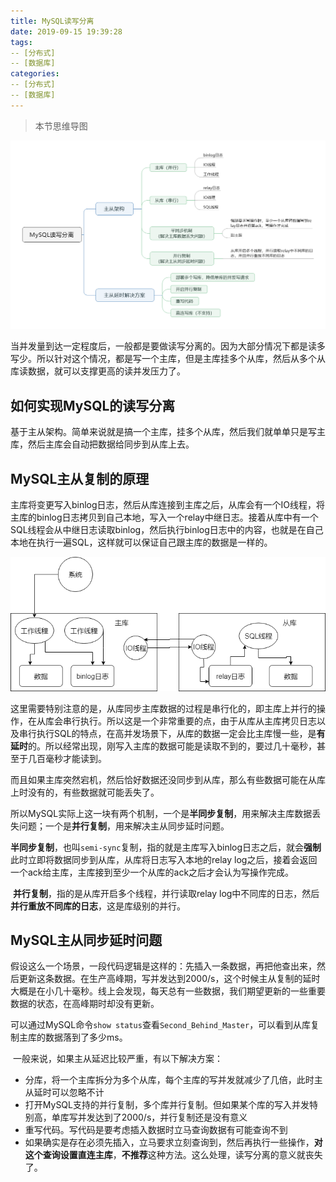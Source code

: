 ```yaml
---
title: MySQL读写分离
date: 2019-09-15 19:39:28
tags:
-- [分布式]
-- [数据库]
categories:
-- [分布式]
-- [数据库]
---
```


> 本节思维导图

![MySQL读写分离](MySQL读写分离/MySQL读写分离.png)

​		当并发量到达一定程度后，一般都是要做读写分离的。因为大部分情况下都是读多写少。所以针对这个情况，都是写一个主库，但是主库挂多个从库，然后从多个从库读数据，就可以支撑更高的读并发压力了。

## 如何实现MySQL的读写分离

​		基于主从架构。简单来说就是搞一个主库，挂多个从库，然后我们就单单只是写主库，然后主库会自动把数据给同步到从库上去。

## MySQL主从复制的原理

​		主库将变更写入binlog日志，然后从库连接到主库之后，从库会有一个IO线程，将主库的binlog日志拷贝到自己本地，写入一个relay中继日志。接着从库中有一个SQL线程会从中继日志读取binlog，然后执行binlog日志中的内容，也就是在自己本地在执行一遍SQL，这样就可以保证自己跟主库的数据是一样的。

![主从架构](MySQL读写分离/主从架构.png)

​		这里需要特别注意的是，从库同步主库数据的过程是串行化的，即主库上并行的操作，在从库会串行执行。所以这是一个非常重要的点，由于从库从主库拷贝日志以及串行执行SQL的特点，在高并发场景下，从库的数据一定会比主库慢一些，是**有延时**的。所以经常出现，刚写入主库的数据可能是读取不到的，要过几十毫秒，甚至于几百毫秒才能读到。

​		而且如果主库突然宕机，然后恰好数据还没同步到从库，那么有些数据可能在从库上时没有的，有些数据就可能丢失了。

​		所以MySQL实际上这一块有两个机制，一个是**半同步复制**，用来解决主库数据丢失问题；一个是**并行复制**，用来解决主从同步延时问题。

​		**半同步复制**，也叫`semi-sync`复制，指的就是主库写入binlog日志之后，就会**强制**此时立即将数据同步到从库，从库将日志写入本地的relay log之后，接着会返回一个ack给主库，主库接到至少一个从库的ack之后才会认为写操作完成。

​		**并行复制**，指的是从库开启多个线程，并行读取relay log中不同库的日志，然后**并行重放不同库的日志**，这是库级别的并行。

## MySQL主从同步延时问题

​		假设这么一个场景，一段代码逻辑是这样的：先插入一条数据，再把他查出来，然后更新这条数据。在生产高峰期，写并发达到2000/s，这个时候主从复制的延时大概是在小几十毫秒。线上会发现，每天总有一些数据，我们期望更新的一些重要数据的状态，在高峰期时却没有更新。

​		可以通过MySQL命令`show status`查看`Second_Behind_Master`，可以看到从库复制主库的数据落到了多少ms。

​		一般来说，如果主从延迟比较严重，有以下解决方案：

- 分库，将一个主库拆分为多个从库，每个主库的写并发就减少了几倍，此时主从延时可以忽略不计
- 打开MySQL支持的并行复制，多个库并行复制。但如果某个库的写入并发特别高，单库写并发达到了2000/s，并行复制还是没有意义
- 重写代码。写代码是要考虑插入数据时立马查询数据有可能查询不到
- 如果确实是存在必须先插入，立马要求立刻查询到，然后再执行一些操作，**对这个查询设置直连主库**，**不推荐**这种方法。这么处理，读写分离的意义就丧失了。
